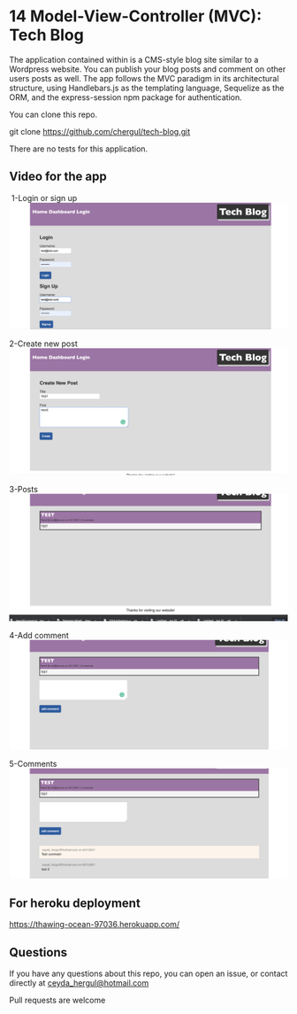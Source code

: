 # 14 Model-View-Controller (MVC): Tech Blog

The application contained within is a CMS-style blog site similar to a Wordpress website. You can publish your blog posts and comment on other users posts as well. The app follows the MVC paradigm in its architectural structure, using Handlebars.js as the templating language, Sequelize as the ORM, and the express-session npm package for authentication.

You can clone this repo.

git clone https://github.com/chergul/tech-blog.git

There are no tests for this application.
​
​
## Video for the app
​
1-Login or sign up
![Screenshot](./Assets/ss1.png)

2-Create new post
![Screenshot](./Assets/ss2.png)

3-Posts
![Screenshot](./Assets/ss3.png)

4-Add comment
![Screenshot](./Assets/ss4.png)

5-Comments
![Screenshot](./Assets/ss5.png)

## For heroku deployment

https://thawing-ocean-97036.herokuapp.com/

## Questions
If you have any questions about this repo, you can open an issue, or contact directly at 
ceyda_hergul@hotmail.com

Pull requests are welcome
​



